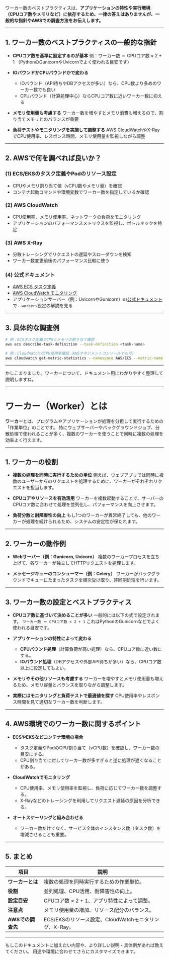 ワーカー数のベストプラクティスは、**アプリケーションの特性や実行環境（CPUコア数やメモリなど）に依存するため、一律の答えはありませんが、一般的な指針やAWSでの調査方法をお伝えします。**

---

## 1. ワーカー数のベストプラクティスの一般的な指針

* **CPUコア数を基準に設定するのが基本**
  例：ワーカー数 ＝ CPUコア数 × 2 + 1
  （PythonのGunicornやUvicornでよく使われる目安です）

* **IOバウンドかCPUバウンドかで変わる**

  * IOバウンド（API待ちやDBアクセスが多い）なら、CPU数より多めのワーカー数でも良い
  * CPUバウンド（計算処理中心）ならCPUコア数に近いワーカー数に抑える

* **メモリ使用量も考慮する**
  ワーカー数を増やすとメモリ消費も増えるので、割り当てメモリとのバランスが重要

* **負荷テストやモニタリングを実施して調整する**
  AWS CloudWatchやX-RayでCPU使用率、レスポンス時間、メモリ使用量を監視しながら調整

---

## 2. AWSで何を調べれば良いか？

### (1) **ECS/EKSのタスク定義やPodのリソース設定**

* CPUやメモリ割り当て値（vCPU数やメモリ量）を確認
* コンテナ起動コマンドや環境変数でワーカー数を指定しているか確認

### (2) **AWS CloudWatch**

* CPU使用率、メモリ使用率、ネットワークの負荷をモニタリング
* アプリケーションのパフォーマンスメトリクスを監視し、ボトルネックを特定

### (3) **AWS X-Ray**

* 分散トレーシングでリクエストの遅延やスローダウンを検知
* ワーカー数変更前後のパフォーマンス比較に使う

### (4) **公式ドキュメント**

* [AWS ECS タスク定義](https://docs.aws.amazon.com/AmazonECS/latest/developerguide/task_definition_parameters.html)
* [AWS CloudWatch モニタリング](https://docs.aws.amazon.com/AmazonCloudWatch/latest/monitoring/WhatIsCloudWatch.html)
* アプリケーションサーバー（例：UvicornやGunicorn）の[公式ドキュメント](https://www.uvicorn.org/settings/)で`--workers`設定の解説を見る

---

## 3. 具体的な調査例

```bash
# 例：ECSタスク定義でCPUとメモリの割り当て確認
aws ecs describe-task-definition --task-definition <task-name>
```

```bash
# 例：CloudWatchでCPU使用率確認（AWSマネジメントコンソールでも可）
aws cloudwatch get-metric-statistics --namespace AWS/ECS --metric-name CPUUtilization --dimensions Name=ClusterName,Value=<cluster> Name=ServiceName,Value=<service> --start-time <start> --end-time <end> --period 300 --statistics Average
```

---

かしこまりました。ワーカーについて、ドキュメント用にわかりやすく整理して説明しますね。

---

# ワーカー（Worker）とは

**ワーカー**とは、プログラムやアプリケーションが処理を分担して実行するための「作業単位」のことです。
特にウェブサーバーやバックグラウンドジョブ、分散処理で使われることが多く、複数のワーカーを使うことで同時に複数の処理を効率よく行えます。

---

## 1. ワーカーの役割

* **複数の処理を同時に実行するための単位**
  例えば、ウェブアプリでは同時に複数のユーザーからのリクエストを処理するために、ワーカーがそれぞれリクエストを担当します。

* **CPUコアやリソースを有効活用**
  ワーカーを複数起動することで、サーバーのCPUコア数に合わせて処理を並列化し、パフォーマンスを向上させます。

* **負荷分散と耐障害性の向上**
  もし1つのワーカーが異常終了しても、他のワーカーが処理を続けられるため、システムの安定性が保たれます。

---

## 2. ワーカーの動作例

* **Webサーバー（例：Gunicorn, Uvicorn）**
  複数のワーカープロセスを立ち上げて、各ワーカーが独立してHTTPリクエストを処理します。

* **メッセージキューのコンシューマー（例：Celery）**
  ワーカーがバックグラウンドでキューにたまったタスクを順次受け取り、非同期処理を行います。

---

## 3. ワーカー数の設定とベストプラクティス

* **CPUコア数に基づいて決めることが多い**
  一般的には以下の式で設定されます。
  `ワーカー数 ＝ CPUコア数 × 2 + 1`
  これはPythonのGunicornなどでよく使われる目安です。

* **アプリケーションの特性によって変わる**

  * **CPUバウンド処理**（計算負荷が高い処理）なら、CPUコア数に近い数にする。
  * **IOバウンド処理**（DBアクセスや外部API待ちが多い）なら、CPUコア数以上に設定してもよい。

* **メモリやその他リソースも考慮する**
  ワーカーを増やすとメモリ使用量も増えるため、メモリ容量とバランスを取りながら調整します。

* **実際にはモニタリングと負荷テストで最適値を探す**
  CPU使用率やレスポンス時間を見て適切なワーカー数を判断します。

---

## 4. AWS環境でのワーカー数に関するポイント

* **ECSやEKSなどコンテナ環境の場合**

  * タスク定義やPodのCPU割り当て（vCPU数）を確認し、ワーカー数の目安にする。
  * CPU割り当てに対してワーカー数が多すぎると逆に処理が遅くなることがある。

* **CloudWatchでモニタリング**

  * CPU使用率、メモリ使用率を監視し、負荷に応じてワーカー数を調整する。
  * X-Rayなどのトレーシングを利用してリクエスト遅延の原因を分析できる。

* **オートスケーリングと組み合わせる**

  * ワーカー数だけでなく、サービス全体のインスタンス数（タスク数）を増減させることも重要。

---

## 5. まとめ

| 項目           | 説明                                     |
| ------------ | -------------------------------------- |
| **ワーカーとは**   | 複数の処理を同時実行するための作業単位。                   |
| **役割**       | 並列処理、CPU活用、耐障害性の向上。                    |
| **設定目安**     | CPUコア数 × 2 + 1、アプリ特性によって調整。            |
| **注意点**      | メモリ使用量の増加、リソース配分のバランス。                 |
| **AWSでの調査先** | ECS/EKSのリソース設定、CloudWatchモニタリング、X-Ray。 |

---

もしこのドキュメントに加えたい内容や、より詳しい説明・具体例があれば教えてください。
用途や環境に合わせてさらにカスタマイズできます。

